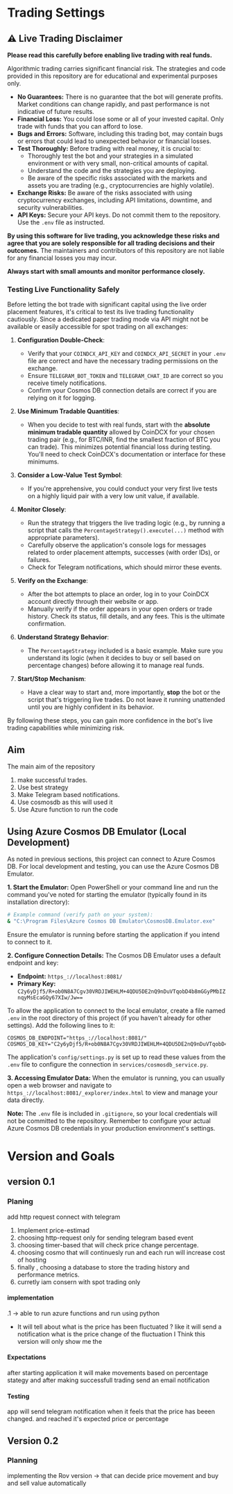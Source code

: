 # Trading Settings

## ⚠️ Live Trading Disclaimer

**Please read this carefully before enabling live trading with real funds.**

Algorithmic trading carries significant financial risk. The strategies and code provided in this repository are for educational and experimental purposes only.

-   **No Guarantees:** There is no guarantee that the bot will generate profits. Market conditions can change rapidly, and past performance is not indicative of future results.
-   **Financial Loss:** You could lose some or all of your invested capital. Only trade with funds that you can afford to lose.
-   **Bugs and Errors:** Software, including this trading bot, may contain bugs or errors that could lead to unexpected behavior or financial losses.
-   **Test Thoroughly:** Before trading with real money, it is crucial to:
    -   Thoroughly test the bot and your strategies in a simulated environment or with very small, non-critical amounts of capital.
    -   Understand the code and the strategies you are deploying.
    -   Be aware of the specific risks associated with the markets and assets you are trading (e.g., cryptocurrencies are highly volatile).
-   **Exchange Risks:** Be aware of the risks associated with using cryptocurrency exchanges, including API limitations, downtime, and security vulnerabilities.
-   **API Keys:** Secure your API keys. Do not commit them to the repository. Use the `.env` file as instructed.

**By using this software for live trading, you acknowledge these risks and agree that you are solely responsible for all trading decisions and their outcomes.** The maintainers and contributors of this repository are not liable for any financial losses you may incur.

**Always start with small amounts and monitor performance closely.**

### Testing Live Functionality Safely

Before letting the bot trade with significant capital using the live order placement features, it's critical to test its live trading functionality cautiously. Since a dedicated paper trading mode via API might not be available or easily accessible for spot trading on all exchanges:

1.  **Configuration Double-Check**:
    *   Verify that your `COINDCX_API_KEY` and `COINDCX_API_SECRET` in your `.env` file are correct and have the necessary trading permissions on the exchange.
    *   Ensure `TELEGRAM_BOT_TOKEN` and `TELEGRAM_CHAT_ID` are correct so you receive timely notifications.
    *   Confirm your Cosmos DB connection details are correct if you are relying on it for logging.

2.  **Use Minimum Tradable Quantities**:
    *   When you decide to test with real funds, start with the **absolute minimum tradable quantity** allowed by CoinDCX for your chosen trading pair (e.g., for BTC/INR, find the smallest fraction of BTC you can trade). This minimizes potential financial loss during testing. You'll need to check CoinDCX's documentation or interface for these minimums.

3.  **Consider a Low-Value Test Symbol**:
    *   If you're apprehensive, you could conduct your very first live tests on a highly liquid pair with a very low unit value, if available.

4.  **Monitor Closely**:
    *   Run the strategy that triggers the live trading logic (e.g., by running a script that calls the `PercentageStrategy().execute(...)` method with appropriate parameters).
    *   Carefully observe the application's console logs for messages related to order placement attempts, successes (with order IDs), or failures.
    *   Check for Telegram notifications, which should mirror these events.

5.  **Verify on the Exchange**:
    *   After the bot attempts to place an order, log in to your CoinDCX account directly through their website or app.
    *   Manually verify if the order appears in your open orders or trade history. Check its status, fill details, and any fees. This is the ultimate confirmation.

6.  **Understand Strategy Behavior**:
    *   The `PercentageStrategy` included is a basic example. Make sure you understand its logic (when it decides to buy or sell based on percentage changes) before allowing it to manage real funds.

7.  **Start/Stop Mechanism**:
    *   Have a clear way to start and, more importantly, **stop** the bot or the script that's triggering live trades. Do not leave it running unattended until you are highly confident in its behavior.

By following these steps, you can gain more confidence in the bot's live trading capabilities while minimizing risk.

## Aim
The main aim of the repository 
1. make successful trades.
2. Use best strategy
3. Make Telegram based notifications.
4. Use cosmosdb as this will used it
5. Use Azure function to run the code

## Using Azure Cosmos DB Emulator (Local Development)

As noted in previous sections, this project can connect to Azure Cosmos DB. For local development and testing, you can use the Azure Cosmos DB Emulator.

**1. Start the Emulator:**
   Open PowerShell or your command line and run the command you've noted for starting the emulator (typically found in its installation directory):
   ```bash
   # Example command (verify path on your system):
   & "C:\Program Files\Azure Cosmos DB Emulator\CosmosDB.Emulator.exe"
   ```
   Ensure the emulator is running before starting the application if you intend to connect to it.

**2. Configure Connection Details:**
   The Cosmos DB Emulator uses a default endpoint and key:
   *   **Endpoint:** `https_://localhost:8081/`
   *   **Primary Key:** `C2y6yDjf5/R+ob0N8A7Cgv30VRDJIWEHLM+4QDU5DE2nQ9nDuVTqobD4b8mGGyPMbIZnqyMsEcaGQy67XIw/Jw==`

   To allow the application to connect to the local emulator, create a file named `.env` in the root directory of this project (if you haven't already for other settings). Add the following lines to it:

   ```env
   COSMOS_DB_ENDPOINT="https_://localhost:8081/"
   COSMOS_DB_KEY="C2y6yDjf5/R+ob0N8A7Cgv30VRDJIWEHLM+4QDU5DE2nQ9nDuVTqobD4b8mGGyPMbIZnqyMsEcaGQy67XIw/Jw=="
   ```

   The application's `config/settings.py` is set up to read these values from the `.env` file to configure the connection in `services/cosmosdb_service.py`.

**3. Accessing Emulator Data:**
   When the emulator is running, you can usually open a web browser and navigate to `https_://localhost:8081/_explorer/index.html` to view and manage your data directly.

**Note:** The `.env` file is included in `.gitignore`, so your local credentials will not be committed to the repository. Remember to configure your actual Azure Cosmos DB credentials in your production environment's settings.

# Version and Goals
## version 0.1
### Planing 
add http request connect with telegram
1. Implement price-estimad
2. choosing http-request only for sending telegram based event
3. choosing timer-based that will check price change percentage.
4. choosing cosmo that will continuesly run and each run will increase cost of hosting
5. finally , choosing a database to store the trading history and performance metrics.
6. curretly iam consern with spot trading only

#### implementation
.1 ->  able to run azure functions and run using python 
*   It will tell about what is the price has been fluctuated ?
    like it will send a notification what is the price change of the fluctuation
    I Think this version will only show me the
#### Expectations
after starting application it will make movements based on percentage stategy 
and after making successfull trading send an email notification 
#### Testing 
app will send telegram notification when it feels that the price has beeen changed. and reached it's expected price or percentage

## Version 0.2
### Planning
implementing the Rov version -> that can decide price movement and buy and sell value automatically 


